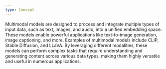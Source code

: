 ```yaml
---
type: Concept
---
```


Multimodal models are designed to process and integrate multiple types of input data, such as text, images, and audio, into a unified embedding space. These models enable powerful applications like text-to-image generation, image captioning, and more. Examples of multimodal models include CLIP, Stable Diffusion, and LLaVA. By leveraging different modalities, these models can perform complex tasks that require understanding and generating content across various data types, making them highly versatile and useful in numerous applications.